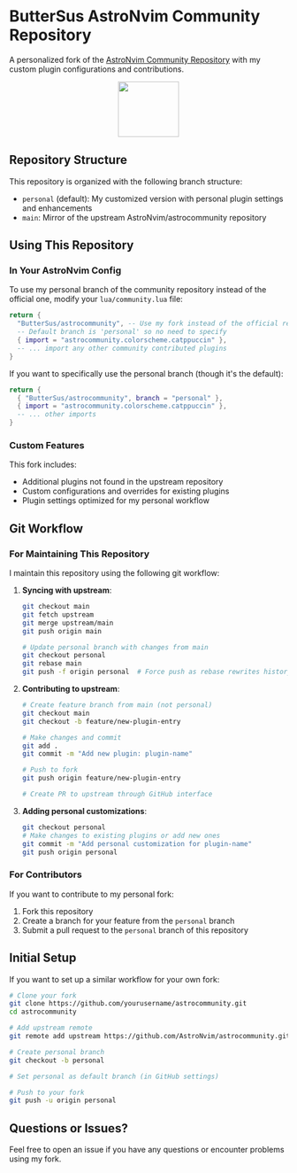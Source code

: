 # ButterSus AstroNvim Community Repository

A personalized fork of the [AstroNvim Community Repository](https://github.com/AstroNvim/astrocommunity) with my custom plugin configurations and contributions.

<div align="center">
  <img src="https://astronvim.com/logo/astronvim.svg" width="110" height="100" />
</div>

## Repository Structure

This repository is organized with the following branch structure:

- `personal` (default): My customized version with personal plugin settings and enhancements
- `main`: Mirror of the upstream AstroNvim/astrocommunity repository

## Using This Repository

### In Your AstroNvim Config

To use my personal branch of the community repository instead of the official one, modify your `lua/community.lua` file:

```lua
return {
  "ButterSus/astrocommunity", -- Use my fork instead of the official repo
  -- Default branch is 'personal' so no need to specify
  { import = "astrocommunity.colorscheme.catppuccin" },
  -- ... import any other community contributed plugins
}
```

If you want to specifically use the personal branch (though it's the default):

```lua
return {
  { "ButterSus/astrocommunity", branch = "personal" },
  { import = "astrocommunity.colorscheme.catppuccin" },
  -- ... other imports
}
```

### Custom Features

This fork includes:

- Additional plugins not found in the upstream repository
- Custom configurations and overrides for existing plugins
- Plugin settings optimized for my personal workflow

## Git Workflow

### For Maintaining This Repository

I maintain this repository using the following git workflow:

1. **Syncing with upstream**:

   ```bash
   git checkout main
   git fetch upstream
   git merge upstream/main
   git push origin main

   # Update personal branch with changes from main
   git checkout personal
   git rebase main
   git push -f origin personal  # Force push as rebase rewrites history
   ```

2. **Contributing to upstream**:

   ```bash
   # Create feature branch from main (not personal)
   git checkout main
   git checkout -b feature/new-plugin-entry

   # Make changes and commit
   git add .
   git commit -m "Add new plugin: plugin-name"

   # Push to fork
   git push origin feature/new-plugin-entry

   # Create PR to upstream through GitHub interface
   ```

3. **Adding personal customizations**:
   ```bash
   git checkout personal
   # Make changes to existing plugins or add new ones
   git commit -m "Add personal customization for plugin-name"
   git push origin personal
   ```

### For Contributors

If you want to contribute to my personal fork:

1. Fork this repository
2. Create a branch for your feature from the `personal` branch
3. Submit a pull request to the `personal` branch of this repository

## Initial Setup

If you want to set up a similar workflow for your own fork:

```bash
# Clone your fork
git clone https://github.com/yourusername/astrocommunity.git
cd astrocommunity

# Add upstream remote
git remote add upstream https://github.com/AstroNvim/astrocommunity.git

# Create personal branch
git checkout -b personal

# Set personal as default branch (in GitHub settings)

# Push to your fork
git push -u origin personal
```

## Questions or Issues?

Feel free to open an issue if you have any questions or encounter problems using my fork.
